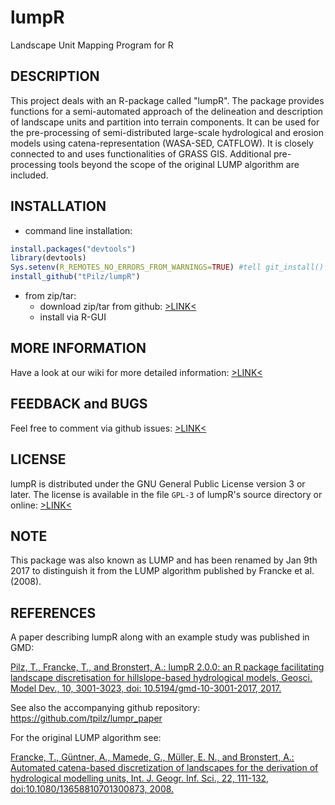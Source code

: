# lumpR

Landscape Unit Mapping Program for R


## DESCRIPTION

This project deals with an R-package called "lumpR". The package provides functions for a semi-automated approach of the delineation and description of landscape units and partition into terrain components. It can be used for the pre-processing of semi-distributed large-scale hydrological and erosion models using catena-representation (WASA-SED, CATFLOW). It is closely connected to and uses functionalities of GRASS GIS. Additional pre-processing tools beyond the scope of the original LUMP algorithm are included.


## INSTALLATION

* command line installation:

```R
install.packages("devtools") 
library(devtools)
Sys.setenv(R_REMOTES_NO_ERRORS_FROM_WARNINGS=TRUE) #tell git_install() to ignore warnings. Otherwise, it gets stuck at each warning
install_github("tPilz/lumpR")
```

* from zip/tar:
	* download zip/tar from github: [>LINK<](https://github.com/tpilz/lumpR/releases)
	* install via R-GUI


## MORE INFORMATION

Have a look at our wiki for more detailed information: [>LINK<](https://github.com/tpilz/lumpR/wiki)


## FEEDBACK and BUGS

Feel free to comment via github issues: [>LINK<](https://github.com/tpilz/lumpR/issues)


## LICENSE

lumpR is distributed under the GNU General Public License version 3 or later. The license is available in the file `GPL-3` of lumpR's source directory or online: [>LINK<](http://www.gnu.org/licenses/gpl.html)

## NOTE

This package was also known as LUMP and has been renamed by Jan 9th 2017 to distinguish it from the LUMP algorithm published by Francke et al. (2008).


## REFERENCES

A paper describing lumpR along with an example study was published in GMD:

[Pilz, T., Francke, T., and Bronstert, A.: lumpR 2.0.0: an R package facilitating landscape discretisation for hillslope-based hydrological models, Geosci. Model Dev., 10, 3001-3023, doi: 10.5194/gmd-10-3001-2017, 2017.](https://www.geosci-model-dev.net/10/3001/2017/gmd-10-3001-2017.html)

See also the accompanying github repository: https://github.com/tpilz/lumpr_paper


For the original LUMP algorithm see:

[Francke, T., Güntner, A., Mamede, G., Müller, E. N., and Bronstert, A.: Automated catena-based discretization of landscapes for the derivation of hydrological modelling units, Int. J. Geogr. Inf. Sci., 22, 111-132, doi:10.1080/13658810701300873, 2008.](http://www.tandfonline.com/doi/abs/10.1080/13658810701300873)
